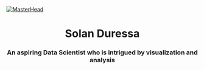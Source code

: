 [![MasterHead](https://nielseniq.com/wp-content/uploads/sites/4/2021/02/data-science-icon-animation-banner-clockwise-4.gif)](https://rishavchanda.io)
<h1 align="center">Solan Duressa</h1>
<h3 align="center">An aspiring Data Scientist who is intrigued by visualization and analysis</h3>
